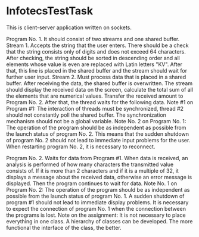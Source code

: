 # InfotecsTestTask
This is client-server application written on sockets.

Program No. 1.
It should consist of two streams and one shared buffer.
Stream 1. Accepts the string that the user enters. There should be a check that the string consists only of digits and does not exceed 64 characters. After checking, the string should be sorted in descending order and all elements whose value is even are replaced with Latin letters "KV". After that, this line is placed in the shared buffer and the stream should wait for further user input.
Stream 2. Must process data that is placed in a shared buffer. After receiving the data, the shared buffer is overwritten. The stream should display the received data on the screen, calculate the total sum of all the elements that are numerical values. Transfer the received amount to Program No. 2. After that, the thread waits for the following data.
Note #1 on Program #1: The interaction of threads must be synchronized, thread #2 should not constantly poll the shared buffer. The synchronization mechanism should not be a global variable.
Note No. 2 on Program No. 1: The operation of the program should be as independent as possible from the launch status of program No. 2. This means that the sudden shutdown of program No. 2 should not lead to immediate input problems for the user.
When restarting program No. 2, it is necessary to reconnect.


Program No. 2.
Waits for data from Program #1. When data is received, an analysis is performed of how many characters the transmitted value consists of. If it is more than 2 characters and if it is a multiple of 32, it displays a message about the received data, otherwise an error message is displayed. Then the program continues to wait for data.
Note No. 1 on Program No. 2: The operation of the program should be as independent as possible from the launch status of program No. 1. A sudden shutdown of program #1 should not lead to immediate display problems. It is necessary to expect the connection of program No. 1 when the connection between the programs is lost.
Note on the assignment: It is not necessary to place everything in one class. A hierarchy of classes can be developed. The more functional the interface of the class, the better.
